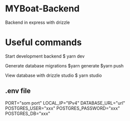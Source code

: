 # MYBoat-Backend

Backend in express with drizzle

# Useful commands

Start development backend
$ yarn dev

Generate database migrations
$yarn generate
$yarn push

View database with drizzle studio
$ yarn studio

## .env file

PORT="som port"
LOCAL_IP="IPv4"
DATABASE_URL="url"
POSTGRES_USER="xxx"
POSTGRES_PASSWORD="xxx"
POSTGRES_DB="xxx"
